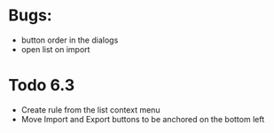 # Bugs:

* button order in the dialogs
* open list on import

# Todo 6.3

* Create rule from the list context menu
* Move Import and Export buttons to be anchored on the bottom left
